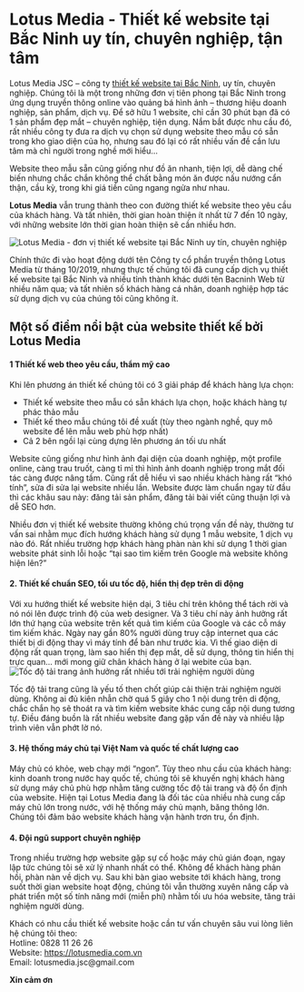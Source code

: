 <html>
<head>
<meta charset="utf-8">
</head>
<body>
<h1>Lotus Media - Thiết kế website tại Bắc Ninh uy tín, chuyên nghiệp, tận tâm</h1>
Lotus Media JSC – công ty <a href="https://lotusmedia.com.vn/thiet-ke-website-chuyen-nghiep-tai-bac-ninh/">thiết kế website tại Bắc Ninh</a>, uy tín, chuyên nghiệp. Chúng tôi là một trong những đơn vị tiên phong tại Bắc Ninh trong ứng dụng truyền thông online vào quảng bá hình ảnh – thương hiệu doanh nghiệp, sản phẩm, dịch vụ.
Để sở hữu 1 website, chỉ cần 30 phút bạn đã có 1 sản phẩm đẹp mắt – chuyên nghiệp, tiện dụng. Nắm bắt được nhu cầu đó, rất nhiều công ty đưa ra dịch vụ chọn sử dụng website theo mẫu có sẵn trong kho giao diện của họ, nhưng sau đó lại có rất nhiều vấn đề cần lưu tâm mà chỉ người trong nghề mới hiểu…

Website theo mẫu sẵn cũng giống như đồ ăn nhanh, tiện lợi, dễ dàng chế biến nhưng chắc chắn không thể chất bằng món ăn được nấu nướng cẩn thận, cầu kỳ, trong khi giá tiền cũng ngang ngửa như nhau.

<p><strong>Lotus Media</strong> vẫn trung thành theo con đường thiết kế website theo yêu cầu của khách hàng. Và tất nhiên, thời gian hoàn thiện ít nhất từ 7 đến 10 ngày, với những website lớn thời gian hoàn thiện sẽ cần nhiều hơn.</p>
<img align="center" src="https://lotusmedia.com.vn/wp-content/uploads/2019/09/lotus-media-featured.jpg" alt="Lotus Media - đơn vị thiết kế website tại Bắc Ninh uy tín, chuyên nghiệp" />
<p>Chính thức đi vào hoạt động dưới tên Công ty cổ phần truyền thông Lotus Media từ tháng 10/2019, nhưng thực tế chúng tôi đã cung cấp dịch vụ thiết kế website tại Bắc Ninh và nhiều tỉnh thành khác dưới tên Bacninh Web từ nhiều năm qua; và tất nhiên số khách hàng cá nhân, doanh nghiệp hợp tác sử dụng dịch vụ của chúng tôi cũng không ít.</p>
<h2>Một số điểm nổi bật của website thiết kế bởi Lotus Media</h2>
<h4>1 Thiết kế web theo yêu cầu, thẩm mỹ cao</h4>
Khi lên phương án thiết kế chúng tôi có 3 giải pháp để khách hàng lựa chọn:<br/>
<ul><li>Thiết kế website theo mẫu có sẵn khách lựa chọn, hoặc khách hàng tự phác thảo mẫu</li>
<li>Thiết kế theo mẫu chúng tôi đề xuất (tùy theo ngành nghề, quy mô website để lên mẫu web phù hợp nhất)</li>
  <li>Cả 2 bên ngồi lại cùng dựng lên phương án tối ưu nhất</li></ul>
  
<p>Website cũng giống như hình ảnh đại diện của doanh nghiệp, một profile online, càng trau truốt, càng tỉ mỉ thì hình ảnh doanh nghiệp trong mắt đối tác càng được nâng tầm. Cũng rất dễ hiểu vì sao nhiều khách hàng rất “khó tính”, sửa đi sửa lại website nhiều lần. Website được làm chuẩn ngay từ đầu thì các khâu sau này: đăng tải sản phẩm, đăng tải bài viết cũng thuận lợi và dễ SEO hơn.</p>

Nhiều đơn vị thiết kế website thường không chú trọng vấn đề này, thường tư vấn sai nhằm mục đích hướng khách hàng sử dụng 1 mẫu website, 1 dịch vụ nào đó. Rất nhiều trường hợp khách hàng phàn nàn khi sử dụng 1 thời gian website phát sinh lỗi hoặc “tại sao tìm kiếm trên Google mà website không hiện lên?”

<h4>2. Thiết kế chuẩn SEO, tối ưu tốc độ, hiển thị đẹp trên di động</h4>
Với xu hướng thiết kế website hiện dại, 3 tiêu chí trên không thể tách rời và nó nói lên được trình độ của web designer. Và 3 tiêu chí này ảnh hưởng rất lớn thứ hạng của website trên kết quả tìm kiếm của Google và các cỗ máy tìm kiếm khác.
Ngày nay gần 80% người dùng truy cập internet qua các thiết bị di động thay vì máy tính để bàn như trước kia. Vì thế giao diện di động rất quan trọng, làm sao hiển thị đẹp mắt, dễ sử dụng, thông tin hiển thị trực quan… mới mong giữ chân khách hàng ở lại webite của bạn.
<img align="center" src="https://lotusmedia.com.vn/wp-content/uploads/2019/11/website-load-time-vs-conversion.png" alt="Tốc độ tải trang ảnh hưởng rất nhiều tới trải nghiệm người dùng" />

<p>Tốc độ tải trang cũng là yếu tố then chốt giúp cải thiện trải nghiệm người dùng. Không ai đủ kiên nhẫn chờ quá 5 giây cho 1 nội dung trên di động, chắc chắn họ sẽ thoát ra và tìm kiếm website khác cung cấp nội dung tương tự. Điều đáng buồn là rất nhiều website đang gặp vấn đề này và nhiều lập trình viên vẫn phớt lờ nó.</p>
<h4> 3. Hệ thống máy chủ tại Việt Nam và quốc tế chất lượng cao</h4>
<p>Máy chủ có khỏe, web chạy mới “ngon”. Tùy theo nhu cầu của khách hàng: kinh doanh trong nước hay quốc tế, chúng tôi sẽ khuyến nghị khách hàng sử dụng máy chủ phù hợp nhằm tăng cường tốc độ tải trang và độ ổn định của website. Hiện tại Lotus Media đang là đối tác của nhiều nhà cung cấp máy chủ lớn trong nước, với hệ thống máy chủ mạnh, băng thông lớn. Chúng tôi đảm bảo website khách hàng vận hành trơn tru, ổn định.</p>

<h4>4. Đội ngũ support chuyên nghiệp</h4>
<p>Trong nhiều trường hợp website gặp sự cố hoặc máy chủ gián đoạn, ngay lập tức chúng tôi sẽ xử lý nhanh nhất có thể. Không để khách hàng phản hồi, phàn nàn về dịch vụ. Sau khi bàn giao website tới khách hàng, trong suốt thời gian website hoạt động, chúng tôi vẫn thường xuyên nâng cấp và phát triển một số tính năng mới (miễn phí) nhằm tối ưu hóa website, tăng trải nghiệm người dùng.</p>

<p>Khách có nhu cầu thiết kế website hoặc cần tư vấn chuyên sâu vui lòng liên hệ chúng tôi theo:<br/>
  Hotline: 0828 11 26 26<br/>
  Website: <a href="https://lotusmedia.com.vn">https://lotusmedia.com.vn</a><br/>
  Email: lotusmedia.jsc@gmail.com</p>
  <strong>Xin cảm ơn</strong>
</body></html>

